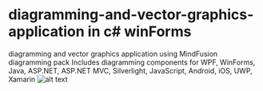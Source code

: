# diagramming-and-vector-graphics-application in c# winForms
diagramming and vector graphics application using MindFusion diagramming pack
Includes diagramming components for WPF, WinForms, Java, ASP.NET, ASP.NET MVC, Silverlight, JavaScript, Android, iOS, UWP, Xamarin
![alt text](https://images.pexels.com/photos/1252869/pexels-photo-1252869.jpeg?auto=compress&cs=tinysrgb&dpr=1&w=500)
